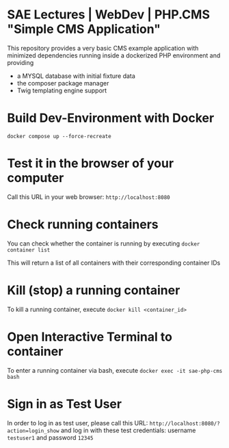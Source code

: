 # SAE Lectures | WebDev | PHP.CMS "Simple CMS Application"
This repository provides a very basic CMS example application with minimized dependencies 
running inside a dockerized PHP environment and providing

* a MYSQL database with initial fixture data
* the composer package manager
* Twig templating engine support

# Build Dev-Environment with Docker
`docker compose up --force-recreate`

# Test it in the browser of your computer
Call this URL in your web browser:
`http://localhost:8080`

# Check running containers
You can check whether the container is running by executing
`docker container list`

This will return a list of all containers with their corresponding container IDs

# Kill (stop) a running container
To kill a running container, execute
`docker kill <container_id>`

# Open Interactive Terminal to container
To enter a running container via bash, execute
`docker exec -it sae-php-cms bash`

# Sign in as Test User
In order to log in as test user, please call this URL:
`http://localhost:8080/?action=login_show`
and log in with these test credentials:
username `testuser1` and password `12345`